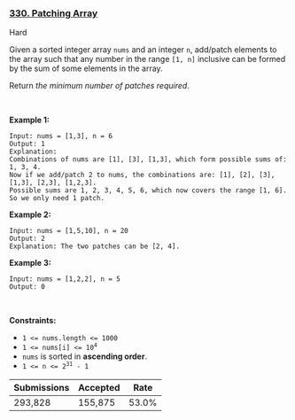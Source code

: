 ### [330. Patching Array](https://leetcode.com/problems/patching-array/description/?envType=daily-question&envId=2024-06-16)

Hard

Given a sorted integer array `` nums `` and an integer `` n ``, add/patch elements to the array such that any number in the range `` [1, n] `` inclusive can be formed by the sum of some elements in the array.

Return _the minimum number of patches required_.

 

<strong class="example">Example 1:</strong>

```
Input: nums = [1,3], n = 6
Output: 1
Explanation:
Combinations of nums are [1], [3], [1,3], which form possible sums of: 1, 3, 4.
Now if we add/patch 2 to nums, the combinations are: [1], [2], [3], [1,3], [2,3], [1,2,3].
Possible sums are 1, 2, 3, 4, 5, 6, which now covers the range [1, 6].
So we only need 1 patch.
```

<strong class="example">Example 2:</strong>

```
Input: nums = [1,5,10], n = 20
Output: 2
Explanation: The two patches can be [2, 4].
```

<strong class="example">Example 3:</strong>

```
Input: nums = [1,2,2], n = 5
Output: 0
```

 

__Constraints:__

*   `` 1 <= nums.length <= 1000 ``
*   <code>1 <= nums[i] <= 10<sup>4</sup></code>
*   `` nums `` is sorted in __ascending order__.
*   <code>1 <= n <= 2<sup>31</sup> - 1</code>

| Submissions    | Accepted     | Rate   |
| -------------- | ------------ | ------ |
| 293,828 | 155,875 | 53.0% |